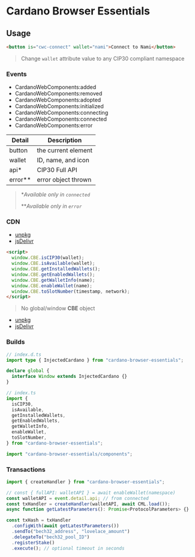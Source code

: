 # Cardano Browser Essentials

## Usage

```html
<button is="cwc-connect" wallet="nami">Connect to Nami</button>
```

> Change `wallet` attribute value to any CIP30 compliant namespace

### Events

- CardanoWebComponents:added
- CardanoWebComponents:removed
- CardanoWebComponents:adopted
- CardanoWebComponents:initialized
- CardanoWebComponents:connecting
- CardanoWebComponents:connected
- CardanoWebComponents:error

| Detail    | Description         |
| --------- | ------------------- |
| button    | the current element |
| wallet    | ID, name, and icon  |
| api\*     | CIP30 Full API      |
| error\*\* | error object thrown |

> \*_Available only in `connected`_
>
> \*\*_Available only in `error`_

### CDN

- [unpkg](https://unpkg.com/cardano-browser-essentials/dist/cdn.js)
- [jsDelivr](https://cdn.jsdelivr.net/npm/cardano-browser-essentials/dist/cdn.js)

```html
<script>
  window.CBE.isCIP30(wallet);
  window.CBE.isAvailable(wallet);
  window.CBE.getInstalledWallets();
  window.CBE.getEnabledWallets();
  window.CBE.getWalletInfo(name);
  window.CBE.enableWallet(name);
  window.CBE.toSlotNumber(timestamp, network);
</script>
```

> No global/window **CBE** object

- [unpkg](https://unpkg.com/cardano-browser-essentials/dist/components.js)
- [jsDelivr](https://cdn.jsdelivr.net/npm/cardano-browser-essentials/dist/components.js)

### Builds

```ts
// index.d.ts
import type { InjectedCardano } from "cardano-browser-essentials";

declare global {
  interface Window extends InjectedCardano {}
}

// index.ts
import {
  isCIP30,
  isAvailable,
  getInstalledWallets,
  getEnabledWallets,
  getWalletInfo,
  enableWallet,
  toSlotNumber,
} from "cardano-browser-essentials";

import "cardano-browser-essentials/components";
```

### Transactions

```ts
import { createHandler } from "cardano-browser-essentials";

// const { fullAPI: walletAPI } = await enableWallet(namespace)
const walletAPI = event.detail.api; // from connected
const txHandler = createHandler(walletAPI, await CML.load());
async function getLatestParameters(): Promise<ProtocolParameters> {}

const txHash = txHandler
  .configWith(await getLatestParameters())
  .sendTo("bech32_address", "lovelace_amount")
  .delegateTo("bech32_pool_ID")
  .registerStake()
  .execute(); // optional timeout in seconds
```
